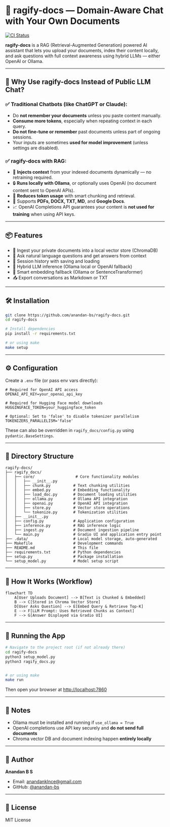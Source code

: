 # 📄 ragify-docs — Domain-Aware Chat with Your Own Documents
[![CI Status](https://github.com/anandan-bs/ragify-docs/actions/workflows/ci.yml/badge.svg)](https://github.com/anandan-bs/ragify-docs/actions/workflows/main.yml)

**ragify-docs** is a RAG (Retrieval-Augmented Generation) powered AI assistant that lets you upload your documents, index their content locally, and ask questions with full context awareness using hybrid LLMs — either OpenAI or Ollama.

---

## 🚀 Why Use ragify-docs Instead of Public LLM Chat?

### ✅ Traditional Chatbots (like ChatGPT or Claude):
- Do **not remember your documents** unless you paste content manually.
- **Consume more tokens**, especially when repeating context in each query.
- **Do not fine-tune or remember** past documents unless part of ongoing sessions.
- Your inputs are sometimes **used for model improvement** (unless settings are disabled).

### ✅ ragify-docs with RAG:
- 🧠 **Injects context** from your indexed documents dynamically — no retraining required.
- 🔒 **Runs locally with Ollama**, or optionally uses OpenAI (no document content sent to OpenAI APIs).
- 💸 **Reduces token usage** with smart chunking and retrieval.
- 📂 Supports **PDFs, DOCX, TXT, MD**, and **Google Docs**.
- 📈 OpenAI Completions API guarantees your content is **not used for training** when using API keys.

---

## 📦 Features

- 📄 Ingest your private documents into a local vector store (ChromaDB)
- 🤖 Ask natural language questions and get answers from context
- 🔁 Session history with saving and loading
- 💬 Hybrid LLM inference (Ollama local or OpenAI fallback)
- 🧠 Smart embedding fallback (Ollama or SentenceTransformer)
- 📤 Export conversations as Markdown or TXT

---

## 🛠️ Installation

```bash
git clone https://github.com/anandan-bs/ragify-docs.git
cd ragify-docs

# Install dependencies
pip install -r requirements.txt

# or using make
make setup
```

---

## ⚙️ Configuration

Create a `.env` file (or pass env vars directly):

```env
# Required for OpenAI API access
OPENAI_API_KEY=your_openai_api_key

# Required for Hugging Face model downloads
HUGGINGFACE_TOKEN=your_huggingface_token

# Optional: Set to 'false' to disable tokenizer parallelism
TOKENIZERS_PARALLELISM='false'
```

These can also be overridden in `ragify_docs/config.py` using `pydantic.BaseSettings`.

---

## 🧩 Directory Structure

```
ragify-docs/
├── ragify_docs/
│   ├── core/                  # Core functionality modules
│   │   ├── __init__.py
│   │   ├── chunk.py          # Text chunking utilities
│   │   ├── embed.py          # Embedding functionality
│   │   ├── load_doc.py       # Document loading utilities
│   │   ├── ollama.py         # Ollama API integration
│   │   ├── openai.py         # OpenAI API integration
│   │   ├── store.py          # Vector store operations
│   │   └── tokenize.py       # Tokenization utilities
│   ├── __init__.py
│   ├── config.py             # Application configuration
│   ├── inference.py          # RAG inference logic
│   ├── ingest.py             # Document ingestion pipeline
│   └── main.py               # Gradio UI and application entry point
├── .data/                    # Local model storage, auto-generated
├── Makefile                  # Development commands
├── README.md                 # This file
├── requirements.txt          # Python dependencies
├── setup.py                  # Package installation
└── setup_model.py            # Model setup script
```

---

## 🧪 How It Works (Workflow)

```mermaid
flowchart TD
    A[User Uploads Document] --> B[Text is Chunked & Embedded]
    B --> C[Stored in Chroma Vector Store]
    D[User Asks Question] --> E[Embed Query & Retrieve Top-K]
    E --> F[LLM Prompt: Uses Retrieved Chunks as Context]
    F --> G[Answer Displayed via Gradio UI]
```

---

## 🚀 Running the App

```bash
# Navigate to the project root (if not already there)
cd ragify-docs
python3 setup_model.py
python3 ragify_docs.py


# or using make
make run
```

Then open your browser at [http://localhost:7860](http://localhost:7860)

---

## 📌 Notes

- Ollama must be installed and running if `use_ollama = True`
- OpenAI completions use API key securely and **do not send full documents**
- Chroma vector DB and document indexing happen **entirely locally**

---

## 👥 Author

**Anandan B S**
- Email: anandanklnce@gmail.com
- GitHub: [@anandan-bs](https://github.com/anandan-bs)

---

## 📜 License

MIT License
